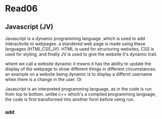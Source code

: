 # Read06

## Javascript (JV)

Javascript is a dynamic programming language ,which is used to add interactivite to webpages. a standered web page is made using these languages (HTML,CSS,JV). HTML is used for structuring websites, CSS is used for styling, and finally JV is used to give the website it's dynamic trait.

whent we call a website dynamic it means it has the ability to update the display of the webpage to show different things in different circumstances. an example on a website being dynamic  is to display a differnt username when there is a change in the user. Or 

Javascript is an interpreted programming language, as in the code is run from top to bottom. unlike c++ which's a compiled programming language, the code is first transformed into another form before veing run.

### add